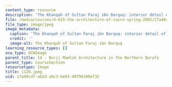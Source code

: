 ```yaml
---
content_type: resource
description: 'The Khanqah of Sultan Faraj ibn Barquq: interior detail of the dome.'
file: /media/courses/4-615-the-architecture-of-cairo-spring-2002/17a40cdfab2da9c3be03d0f96349ef32_1120.jpeg
file_type: image/jpeg
image_metadata:
  caption: 'The Khanqah of Sultan Faraj ibn Barquq: interior detail of the dome.'
  credit: ''
  image-alt: The Khanqah of Sultan Faraj ibn Barquq
learning_resource_types: []
ocw_type: OCWImage
parent_title: 14 - Burji Mamluk Architecture in the Northern Qarafa
parent_type: CourseSection
resourcetype: Image
title: 1120.jpeg
uid: 17a40cdf-ab2d-a9c3-be03-d0f96349ef32
---
```

